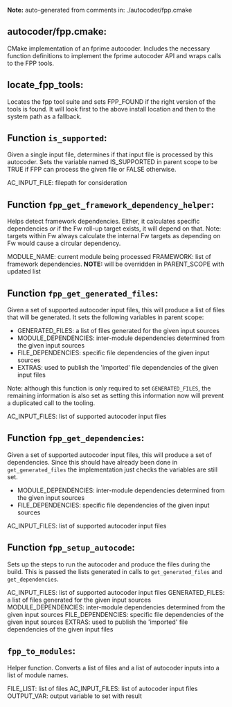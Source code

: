 **Note:** auto-generated from comments in: ./autocoder/fpp.cmake

## autocoder/fpp.cmake:

CMake implementation of an fprime autocoder. Includes the necessary function definitions to implement the fprime
autocoder API and wraps calls to the FPP tools.


## locate_fpp_tools:

Locates the fpp tool suite and sets FPP_FOUND if the right version of the tools is found. It will look first to the
above install location and then to the system path as a fallback.


## Function `is_supported`:

Given a single input file, determines if that input file is processed by this autocoder. Sets the variable named
IS_SUPPORTED in parent scope to be TRUE if FPP can process the given file or FALSE otherwise.

AC_INPUT_FILE: filepath for consideration


## Function `fpp_get_framework_dependency_helper`:

Helps detect framework dependencies. Either, it calculates specific dependencies *or* if the Fw roll-up target exists,
it will depend on that.  Note: targets within Fw always calculate the internal Fw targets as depending on Fw would
cause a circular dependency.

MODULE_NAME: current module being processed
FRAMEWORK: list of framework dependencies. **NOTE:** will be overridden in PARENT_SCOPE with updated list


## Function `fpp_get_generated_files`:

Given a set of supported autocoder input files, this will produce a list of files that will be generated. It sets the
following variables in parent scope:

- GENERATED_FILES: a list of files generated for the given input sources
- MODULE_DEPENDENCIES: inter-module dependencies determined from the given input sources
- FILE_DEPENDENCIES: specific file dependencies of the given input sources
- EXTRAS: used to publish the 'imported' file dependencies of the given input files

Note: although this function is only required to set `GENERATED_FILES`, the remaining information is also set as
setting this information now will prevent a duplicated call to the tooling.

AC_INPUT_FILES: list of supported autocoder input files


## Function `fpp_get_dependencies`:

Given a set of supported autocoder input files, this will produce a set of dependencies. Since this should have
already been done in `get_generated_files` the implementation just checks the variables are still set.

- MODULE_DEPENDENCIES: inter-module dependencies determined from the given input sources
- FILE_DEPENDENCIES: specific file dependencies of the given input sources

AC_INPUT_FILES: list of supported autocoder input files


## Function `fpp_setup_autocode`:

Sets up the steps to run the autocoder and produce the files during the build. This is passed the lists generated
in calls to `get_generated_files` and `get_dependencies`.

AC_INPUT_FILES: list of supported autocoder input files
GENERATED_FILES: a list of files generated for the given input sources
MODULE_DEPENDENCIES: inter-module dependencies determined from the given input sources
FILE_DEPENDENCIES: specific file dependencies of the given input sources
EXTRAS: used to publish the 'imported' file dependencies of the given input files


## `fpp_to_modules`:

Helper function. Converts a list of files and a list of autocoder inputs into a list of module names.

FILE_LIST: list of files
AC_INPUT_FILES: list of autocoder input files
OUTPUT_VAR: output variable to set with result


